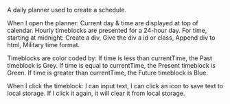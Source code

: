 A daily planner used to create a schedule.

When I open the planner:
    Current day & time are displayed at top of calendar.
    Hourly timeblocks are presented for a 24-hour day.
        For time, starting at midnight:
            Create a div,
            Give the div a id or class,
            Append div to html,
    Military time format.

Timeblocks are color coded by:
    If time is less than currentTime, the Past timeblock is Grey.
    If time is equal to  currentTime, the Present timeblock is Green.
    If time is greater than currentTime, the Future timeblock is Blue.

When I click the timeblock:
    I can input text,
        I can click an icon to save text to local storage.
        If I click it again, it will clear it from local storage.